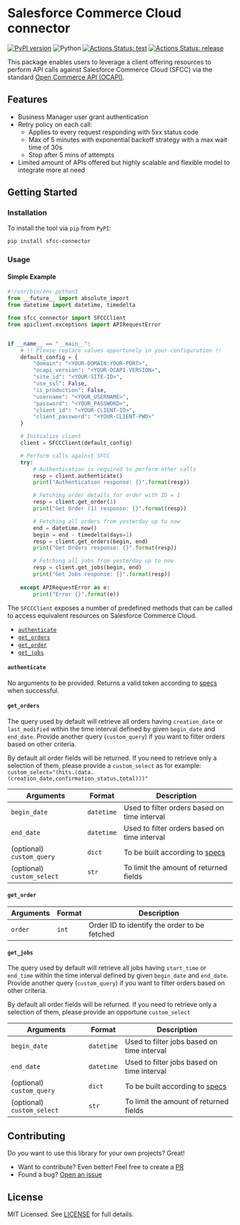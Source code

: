 # Salesforce Commerce Cloud connector
[![PyPI version](https://badge.fury.io/py/sfcc-connector.svg)](https://badge.fury.io/py/sfcc-connector)
![Python](https://img.shields.io/pypi/pyversions/sfcc-connector.svg)
[![Actions Status: test](https://github.com/edro15/sfcc-connector/actions/workflows/test.yml/badge.svg)](https://github.com/edro15/sfcc-connector/actions?query=workflow%3A"Python%20testing")
[![Actions Status: release](https://github.com/edro15/sfcc-connector/actions/workflows/release.yml/badge.svg)](https://github.com/edro15/sfcc-connector/actions?query=workflow%3A"Publish%20PyPI")

This package enables users to leverage a client offering resources to perform API calls against Salesforce Commerce Cloud (SFCC) via the standard [Open Commerce API (OCAPI)](https://www.salesforce.com/video/2520463/).

## Features
* Business Manager user grant authentication
* Retry policy on each call:
    * Applies to every request responding with 5xx status code
    * Max of 5 minutes with exponential backoff strategy with a max wait time of 30s 
    * Stop after 5 mins of attempts
* Limited amount of APIs offered but highly scalable and flexible model to integrate more at need

    
## Getting Started
### Installation

To install the tool via `pip` from `PyPI`:

```bash
pip install sfcc-connector
```

### Usage
#### Simple Example

```python
#!/usr/bin/env python3
from __future__ import absolute_import
from datetime import datetime, timedelta

from sfcc_connector import SFCCClient
from apiclient.exceptions import APIRequestError


if __name__ == "__main__":
    # !! Please replace values opportunely in your configuration !!
    default_config = {
        "domain": "<YOUR-DOMAIN:YOUR-PORT>",
        "ocapi_version": "<YOUR-OCAPI-VERSION>",
        "site_id": "<YOUR-SITE-ID>",
        "use_ssl": False,
        "is_production": False,
        "username": "<YOUR_USERNAME>",
        "password": "<YOUR_PASSWORD>",
        "client_id": "<YOUR-CLIENT-ID>",
        "client_password": "<YOUR-CLIENT-PWD>"
    }

    # Initialize client
    client = SFCCClient(default_config)

    # Perform calls against SFCC
    try:
        # Authentication is required to perform other calls
        resp = client.authenticate()
        print("Authentication response: {}".format(resp))

        # Fetching order details for order with ID = 1
        resp = client.get_order(1)
        print("Get Order (1) response: {}".format(resp))

        # Fetching all orders from yesterday up to now
        end = datetime.now()
        begin = end - timedelta(days=1)
        resp = client.get_orders(begin, end)
        print("Get Orders response: {}".format(resp))

        # Fetching all jobs from yesterday up to now
        resp = client.get_jobs(begin, end)
        print("Get Jobs response: {}".format(resp))
        
    except APIRequestError as e:
        print("Error {}".format(e))
```

The `SFCCClient` exposes a number of predefined methods that can be called to access equivalent resources on Salesforce Commerce Cloud.

* [`authenticate`](https://github.com/edro15/sfcc-connector#authenticate)
* [`get_orders`](https://github.com/edro15/sfcc-connector#get_orders)
* [`get_order`](https://github.com/edro15/sfcc-connector#get_orders)
* [`get_jobs`](https://github.com/edro15/sfcc-connector#get_jobs)

#### `authenticate`
No arguments to be provided. Returns a valid token according to [specs](https://documentation.b2c.commercecloud.salesforce.com/DOC1/index.jsp?topic=%2Fcom.demandware.dochelp%2FOCAPI%2Fcurrent%2Fdata%2FResources%2FLogRequests.html&cp=0_15_4_30) when successful.

#### `get_orders`
The query used by default will retrieve all orders having `creation_date` or `last_modified` within the time interval defined by given `begin_date` and `end_date`. 
Provide another query (`custom_query`) if you want to filter orders based on other criteria.

By default all order fields will be returned. If you need to retrieve only a selection of them, please provide a `custom_select` as for example: `custom_select="(hits.(data.(creation_date,confirmation_status,total)))"`

| **Arguments**              | **Format** | **Description**                                                                                                                                                                                                                                                     |
|----------------------------|------------|---------------------------------------------------------------------------------------------------------------------------------------------------------------------------------------------------------------------------------------------------------------------|
| `begin_date`               | `datetime` | Used to filter orders based on time interval                                                                                                                                                                                                                        |
| `end_date`                 | `datetime` | Used to filter orders based on time interval                                                                                                                                                                                                                        |
| (optional)  `custom_query` | `dict`     | To be built according to [specs](https://documentation.b2c.commercecloud.salesforce.com/DOC1/index.jsp?topic=%2Fcom.demandware.dochelp%2FOCAPI%2Fcurrent%2Fshop%2FDocuments%2FOrderSearchRequest.html&anchor=id635091637)  |
| (optional) `custom_select` | `str`      | To limit the amount of returned fields |


#### `get_order`

| **Arguments** | **Format** | **Description**                           |
|---------------|------------|-------------------------------------------|
| `order`    | `int`      | Order ID to identify the order to be fetched |

#### `get_jobs`
The query used by default will retrieve all jobs having `start_time` or `end_time` within the time interval defined by given `begin_date` and `end_date`. Provide another query (`custom_query`) if you want to filter orders based on other criteria.

By default all order fields will be returned. If you need to retrieve only a selection of them, please provide an opportune `custom_select`

| **Arguments**              | **Format** | **Description**                                                                                                                                                                                                                                                     |
|----------------------------|------------|---------------------------------------------------------------------------------------------------------------------------------------------------------------------------------------------------------------------------------------------------------------------|
| `begin_date`               | `datetime` | Used to filter jobs based on time interval                                                                                                                                                                                                                        |
| `end_date`                 | `datetime` | Used to filter jobs based on time interval                                                                                                                                                                                                                        |
| (optional)  `custom_query` | `dict`     | To be built according to [specs](https://documentation.b2c.commercecloud.salesforce.com/DOC1/index.jsp?topic=%2Fcom.demandware.dochelp%2FOCAPI%2Fcurrent%2Fshop%2FDocuments%2FOrderSearchRequest.html&anchor=id635091637)  |
| (optional) `custom_select` | `str`      | To limit the amount of returned fields |


## Contributing 
Do you want to use this library for your own projects? Great!

* Want to contribute? Even better! Feel free to create a [PR](https://github.com/edro15/sfcc-connector/pulls)
* Found a bug? [Open an issue](https://github.com/edro15/sfcc-connector/issues)

## License
MIT Licensed. See [LICENSE](LICENSE) for full details.